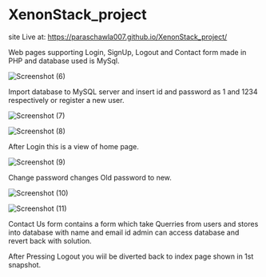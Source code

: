 # XenonStack_project

site Live at:  https://paraschawla007.github.io/XenonStack_project/

Web pages supporting Login, SignUp, Logout and Contact form made in PHP and database used is MySql.

![Screenshot (6)](https://user-images.githubusercontent.com/56473661/196724888-e1884439-a75f-446b-ac9f-c46cd9a3274b.png)

Import database to MySQL server and insert id and password as 1 and 1234 respectively or register a new user.

![Screenshot (7)](https://user-images.githubusercontent.com/56473661/196724902-17bb9ce1-ef6e-478a-a095-2237360d2f3c.png)

![Screenshot (8)](https://user-images.githubusercontent.com/56473661/196724908-c9cb070e-11a0-4a94-a942-4588117c8b3c.png)

After Login this is a view of home page.

![Screenshot (9)](https://user-images.githubusercontent.com/56473661/196724916-f6e4f4ff-72a8-4bd0-a228-417dd9e93bf4.png)

Change password changes Old password to new.

![Screenshot (10)](https://user-images.githubusercontent.com/56473661/196724926-c303adc6-0227-47b7-9227-3ecda1cf88aa.png)

![Screenshot (11)](https://user-images.githubusercontent.com/56473661/196724932-f33c3ad6-e6de-4dd6-85b9-1f56b5b59597.png)

Contact Us form contains a form which take Querries from users and stores into database with name and email id admin can access database and revert back with solution.

After Pressing Logout you wiil be diverted back to index page shown in 1st snapshot.
